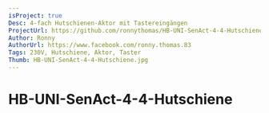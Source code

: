 ```yaml
---
isProject: true
Desc: 4-fach Hutschienen-Aktor mit Tastereingängen 
ProjectUrl: https://github.com/ronnythomas/HB-UNI-SenAct-4-4-Hutschiene
Author: Ronny
AuthorUrl: https://www.facebook.com/ronny.thomas.83
Tags: 230V, Hutschiene, Aktor, Taster
Thumb: HB-UNI-SenAct-4-4-Hutschiene.jpg
---
```


# HB-UNI-SenAct-4-4-Hutschiene